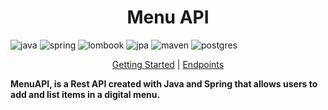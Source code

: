[Java__badge]:https://img.shields.io/badge/Java-ED8B00?style=for-the-badge&logo=java&logoColor=white
[Spring__badge]:https://img.shields.io/badge/Spring-6DB33F?style=for-the-badge&logo=spring&logoColor=white
[Maven__badge]:https://img.shields.io/badge/Maven-C71A36?style=for-the-badge&logo=apache-maven&logoColor=white
[PostgreSQL__badge]:https://img.shields.io/badge/PostgreSQL-4169E1?style=for-the-badge&logo=postgresql&logoColor=white
[Lombok__badge]:https://img.shields.io/badge/Lombok-6DB33F?style=for-the-badge&logo=lombok&logoColor=white
[JPA__badge]:https://img.shields.io/badge/JPA-007396?style=for-the-badge&logo=java&logoColor=white



<h1 align="center">Menu API</h1>

![java][Java__badge]
![spring][Spring__badge]
![lombook][Lombok__badge]
![jpa][JPA__badge]
![maven][Maven__badge]
![postgres][PostgreSQL__badge]


<p align="center">
    <a href="#started">Getting Started</a> |
    <a href="#routes">Endpoints</a>
</p>


<b>MenuAPI, is a Rest API created with Java and Spring that allows users to add and list items in a digital menu.</b>